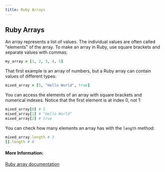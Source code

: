 ```yaml
---
title: Ruby Arrays
---
```

## Ruby Arrays

An array represents a list of values. The individual values are often called "elements" of the array. To make an array in Ruby, use square brackets and separate values with commas:

```ruby
my_array = [1, 2, 3, 4, 5]
```

That first example is an array of numbers, but a Ruby array can contain values of different types:

```ruby
mixed_array = [5, "Hello World", true]
```

You can access the elements of an array with square brackets and numerical indexes. Notice that the first element is at index 0, not 1:

```ruby
mixed_array[0] # 5
mixed_array[1] # "Hello World"
mixed_array[2] # true
```

You can check how many elements an array has with the `length` method:

```ruby
mixed_array.length # 3
[].length # 0
```

#### More Information:
<a href='https://ruby-doc.org/core-2.4.2/Array.html' target='_blank' rel='nofollow'>Ruby array documentation</a>
